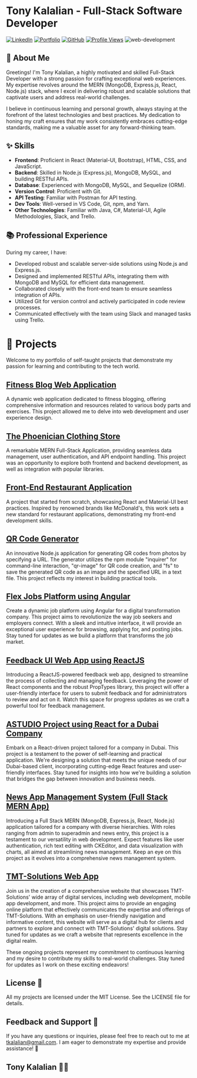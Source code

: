 # Tony Kalalian  - Full-Stack Software Developer

[![LinkedIn](https://img.shields.io/badge/LinkedIn-Connect-blue)](https://www.linkedin.com/in/tony-kalalian-8a3203230/)
[![Portfolio](https://img.shields.io/badge/Portfolio-Visit-brightgreen)](https://tonykalalian.me/)
[![GitHub](https://img.shields.io/badge/GitHub-Profile-blue)](https://github.com/tonykalalian)
[![Profile Views](https://komarev.com/ghpvc/?username=tonykalalian&color=brightgreen)](https://github.com/tonykalalian)
![web-development](https://github.com/tonykalalian/tonykalalian/assets/120026287/f4ad528d-4556-4a14-b0e8-68344cfcbfee)

## 🌟 About Me

Greetings! I'm Tony Kalalian, a highly motivated and skilled Full-Stack Developer with a strong passion for crafting exceptional web experiences. My expertise revolves around the MERN (MongoDB, Express.js, React, Node.js) stack, where I excel in delivering robust and scalable solutions that captivate users and address real-world challenges.

I believe in continuous learning and personal growth, always staying at the forefront of the latest technologies and best practices. My dedication to honing my craft ensures that my work consistently embraces cutting-edge standards, making me a valuable asset for any forward-thinking team.

## ✨ Skills

- **Frontend**: Proficient in React (Material-UI, Bootstrap), HTML, CSS, and JavaScript.
- **Backend**: Skilled in Node.js (Express.js), MongoDB, MySQL, and building RESTful APIs.
- **Database**: Experienced with MongoDB, MySQL, and Sequelize (ORM).
- **Version Control**: Proficient with Git.
- **API Testing**: Familiar with Postman for API testing.
- **Dev Tools**: Well-versed in VS Code, Git, npm, and Yarn.
- **Other Technologies**: Familiar with Java, C#, Material-UI, Agile Methodologies, Slack, and Trello.

## 📚 Professional Experience

During my career, I have:

- Developed robust and scalable server-side solutions using Node.js and Express.js.
- Designed and implemented RESTful APIs, integrating them with MongoDB and MySQL for efficient data management.
- Collaborated closely with the front-end team to ensure seamless integration of APIs.
- Utilized Git for version control and actively participated in code review processes.
- Communicated effectively with the team using Slack and managed tasks using Trello.

# 🚀 Projects

Welcome to my portfolio of self-taught projects that demonstrate my passion for learning and contributing to the tech world.

## [Fitness Blog Web Application](https://bloggymwebapp.onrender.com/)

A dynamic web application dedicated to fitness blogging, offering comprehensive information and resources related to various body parts and exercises. This project allowed me to delve into web development and user experience design.

## [The Phoenician Clothing Store](https://github.com/tonykalalian/Ecommerce-Back-End)

A remarkable MERN Full-Stack Application, providing seamless data management, user authentication, and API endpoint handling. This project was an opportunity to explore both frontend and backend development, as well as integration with popular libraries.

## [Front-End Restaurant Application](https://front-end-restaurant-application.vercel.app/)

A project that started from scratch, showcasing React and Material-UI best practices. Inspired by renowned brands like McDonald's, this work sets a new standard for restaurant applications, demonstrating my front-end development skills.

## [QR Code Generator](https://github.com/tonykalalian/qr-code-generator-nodejs)

An innovative Node.js application for generating QR codes from photos by specifying a URL. The generator utilizes the npm module "inquirer" for command-line interaction, "qr-image" for QR code creation, and "fs" to save the generated QR code as an image and the specified URL in a text file. This project reflects my interest in building practical tools.

## [Flex Jobs Platform using Angular](https://flex-jobs.vercel.app)

Create a dynamic job platform using Angular for a digital transformation company. This project aims to revolutionize the way job seekers and employers connect. With a sleek and intuitive interface, it will provide an exceptional user experience for browsing, applying for, and posting jobs. Stay tuned for updates as we build a platform that transforms the job market.

## [Feedback UI Web App using ReactJS](https://feedback-ui-tonykalalian.vercel.app/)

Introducing a ReactJS-powered feedback web app, designed to streamline the process of collecting and managing feedback. Leveraging the power of React components and the robust PropTypes library, this project will offer a user-friendly interface for users to submit feedback and for administrators to review and act on it. Watch this space for progress updates as we craft a powerful tool for feedback management.

## [ASTUDIO Project using React for a Dubai Company](https://astudio-tonykalalian.vercel.app/)

Embark on a React-driven project tailored for a company in Dubai. This project is a testament to the power of self-learning and practical application. We're designing a solution that meets the unique needs of our Dubai-based client, incorporating cutting-edge React features and user-friendly interfaces. Stay tuned for insights into how we're building a solution that bridges the gap between innovation and business needs.

## [News App Management System (Full Stack MERN App)](https://tmt-front.vercel.app/)

Introducing a Full Stack MERN (MongoDB, Express.js, React, Node.js) application tailored for a company with diverse hierarchies. With roles ranging from admin to superadmin and news entry, this project is a testament to our versatility in web development. Expect features like user authentication, rich text editing with CKEditor, and data visualization with charts, all aimed at streamlining news management. Keep an eye on this project as it evolves into a comprehensive news management system.

## [TMT-Solutions Web App ](https://tmt-solutions.vercel.app)

Join us in the creation of a comprehensive website that showcases TMT-Solutions' wide array of digital services, including web development, mobile app development, and more. This project aims to provide an engaging online platform that effectively communicates the expertise and offerings of TMT-Solutions. With an emphasis on user-friendly navigation and informative content, this website will serve as a digital hub for clients and partners to explore and connect with TMT-Solutions' digital solutions. Stay tuned for updates as we craft a website that represents excellence in the digital realm.

These ongoing projects represent my commitment to continuous learning and my desire to contribute my skills to real-world challenges. Stay tuned for updates as I work on these exciting endeavors!


## License 📄

All my projects are licensed under the MIT License. See the LICENSE file for details.

## Feedback and Support 💌

If you have any questions or inquiries, please feel free to reach out to me at [tkalalian@gmail.com](mailto:tkalalian@gmail.com). I am eager to demonstrate my expertise and provide assistance! 🤗

## Tony Kalalian 🧑‍💻
